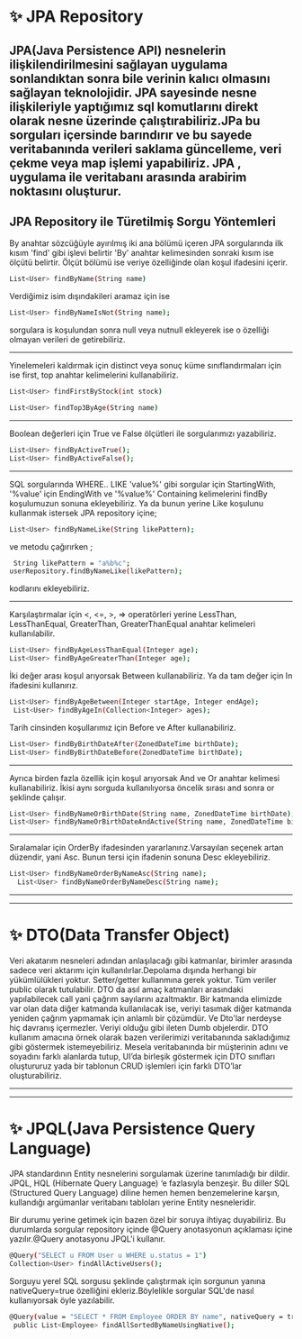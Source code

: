 # ✨ JPA Repository
JPA(Java Persistence API) nesnelerin ilişkilendirilmesini sağlayan uygulama sonlandıktan sonra bile verinin kalıcı olmasını sağlayan teknolojidir. JPA sayesinde nesne ilişkileriyle yaptığımız sql komutlarını direkt olarak nesne üzerinde çalıştırabiliriz.JPa bu sorguları içersinde barındırır ve bu sayede veritabanında verileri saklama güncelleme, veri çekme veya map işlemi yapabiliriz.
JPA , uygulama ile veritabanı arasında arabirim noktasını oluşturur.
----------------------------------------------------------------------------
## JPA Repository ile Türetilmiş Sorgu Yöntemleri
  By anahtar sözcüğüyle ayırılmış iki ana bölümü içeren JPA sorgularında ilk kısım 'find' gibi işlevi belirtir 'By' anahtar kelimesinden sonraki kısım ise ölçütü belirtir. Ölçüt bölümü ise veriye özelliğinde olan koşul ifadesini içerir.
```sh
List<User> findByName(String name)
```
Verdiğimiz isim dışındakileri aramaz için ise 
```sh
List<User> findByNameIsNot(String name);
```
sorgulara is koşulundan sonra null veya nutnull ekleyerek ise o özelliği olmayan verileri de getirebiliriz.

----------------------
Yinelemeleri kaldırmak için distinct veya sonuç küme sınıflandırmaları için ise first, top anahtar kelimelerini kullanabiliriz.

```sh
List<User> findFirstByStock(int stock)
```
```sh
List<User> findTop3ByAge(String name)
```
----------
Boolean değerleri için True ve False ölçütleri ile sorgularımızı yazabiliriz.
```sh
List<User> findByActiveTrue();
List<User> findByActiveFalse();
```
-----
SQL sorgularında  WHERE.. LIKE 'value%' gibi sorgular için StartingWith, '%value' için EndingWith ve '%value%' Containing kelimelerini findBy koşulumuzun sonuna ekleyebiliriz.
Ya da bunun yerine Like koşulunu kullanmak istersek JPA repository içine;
```sh
List<User> findByNameLike(String likePattern);
```
 ve metodu çağırırken ;
 ```sh
  String likePattern = "a%b%c";
userRepository.findByNameLike(likePattern);
```
kodlarını ekleyebiliriz.

--------------------------------------------
Karşılaştırmalar için <, <=, >, => operatörleri yerine LessThan, LessThanEqual, GreaterThan, GreaterThanEqual anahtar kelimeleri kullanılabilir.
```sh
List<User> findByAgeLessThanEqual(Integer age);
List<User> findByAgeGreaterThan(Integer age);
```
İki değer arası koşul arıyorsak Between kullanabiliriz. Ya da tam değer için In ifadesini kullanırız.
```sh
List<User> findByAgeBetween(Integer startAge, Integer endAge);
 List<User> findByAgeIn(Collection<Integer> ages);
 ```
 Tarih cinsinden koşullarımız için Before ve After kullanabiliriz.
 ```sh
 List<User> findByBirthDateAfter(ZonedDateTime birthDate);
List<User> findByBirthDateBefore(ZonedDateTime birthDate);
```
-------------------------------------------
Ayrıca birden fazla özellik için koşul arıyorsak And ve Or anahtar kelimesi kullanabiliriz.
İkisi aynı sorguda kullanılıyorsa öncelik sırası and sonra or şeklinde çalışır.
```sh
List<User> findByNameOrBirthDate(String name, ZonedDateTime birthDate);
List<User> findByNameOrBirthDateAndActive(String name, ZonedDateTime birthDate, Boolean active);
```
------------------------------------
Sıralamalar için OrderBy ifadesinden yararlanırız.Varsayılan seçenek artan düzendir, yani Asc. Bunun tersi için ifadenin sonuna Desc ekleyebiliriz. 
```sh
List<User> findByNameOrderByNameAsc(String name);
  List<User> findByNameOrderByNameDesc(String name);
```
------------------------------------------------------------------------------------------
-----------------------------------
# ✨ DTO(Data Transfer Object)
Veri akatarım nesneleri adından anlaşılacağı gibi katmanlar, birimler arasında sadece veri aktarımı için kullanılırlar.Depolama dışında herhangi bir yükümlülükleri yoktur. Setter/getter kullanmına gerek yoktur. Tüm veriler public olarak tutulabilir.
DTO da asıl amaç katmanları arasındaki yapılabilecek call yani çağrım sayılarını azaltmaktır. Bir katmanda elimizde var olan data diğer katmanda kullanılacak ise, veriyi tasımak diğer katmanda yeniden çağrım yapmamak için anlamlı bir çözümdür. Ve Dto'lar nerdeyse hiç davranış içermezler. Veriyi olduğu gibi ileten Dumb objelerdir.
DTO kullanım amacına örnek olarak bazen verilerimizi veritabanında sakladığımız gibi göstermek istemeyebiliriz. Mesela veritabanında bir müşterinin adını ve soyadını farklı alanlarda tutup, UI’da birleşik göstermek için DTO sınıfları oluştururuz yada bir tablonun CRUD işlemleri için farklı DTO’lar oluşturabiliriz.

-------------------------------------
------------------------------------------

# ✨ JPQL(Java Persistence Query Language) 
JPA standardının Entity nesnelerini sorgulamak üzerine tanımladığı bir dildir. JPQL, HQL (Hibernate Query Language) ‘e fazlasıyla benzeşir. Bu diller SQL (Structured Query Language) diline hemen hemen benzemelerine karşın, kullandığı argümanlar veritabanı tabloları yerine Entity nesneleridir.

Bir durumu yerine getimek için bazen özel bir soruya ihtiyaç duyabiliriz. Bu durumlarda sorgular repository içinde @Query anotasyonun açıklaması içine yazılır.@Query anotasyonu JPQL'i kullanır.
```sh
@Query("SELECT u FROM User u WHERE u.status = 1")
Collection<User> findAllActiveUsers();
```
Sorguyu yerel SQL sorgusu şeklinde çalıştırmak için sorgunun yanına nativeQuery=true özelliğini ekleriz.Böylelikle sorgular SQL'de nasıl kullanıyorsak öyle yazılabilir.
```sh
@Query(value = "SELECT * FROM Employee ORDER BY name", nativeQuery = true)
 public List<Employee> findAllSortedByNameUsingNative();
   ```
